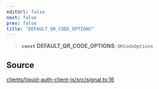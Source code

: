 ```yaml
---
editUrl: false
next: false
prev: false
title: "DEFAULT_QR_CODE_OPTIONS"
---
```


> **`const`** **DEFAULT\_QR\_CODE\_OPTIONS**: `QRCodeOptions`

## Source

[clients/liquid-auth-client-js/src/signal.ts:16](https://github.com/algorandfoundation/liquid-auth/blob/cec82e963bc03c2622fd80036d3c488643177b1a/clients/liquid-auth-client-js/src/signal.ts#L16)
